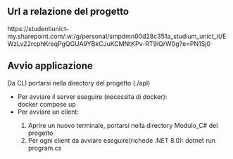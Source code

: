 <h2>Url a relazione del progetto</h2>
https://studentiunict-my.sharepoint.com/:w:/g/personal/smpdmn00d28c351a_studium_unict_it/EWzLv22rcphKreqPgQGUA9YBkCJuKCMNtKPv-RT9iQrW0g?e=PN1Sj0

<h2>Avvio applicazione</h2>
Da CLI portarsi nella directory del progetto (./apl)
<ul>
<li>Per avviare il server eseguire (necessita di docker): </br>docker compose up</li>
<li>Per avviare un client: </li>
<ol>
<li>Aprire un nuovo terminale, portarsi nella directory Modulo_C# del progetto</li>
<li>Per ogni client da avviare eseguire(richede .NET 8.0): dotnet run program.cs</li>
</ol>
</ul>
